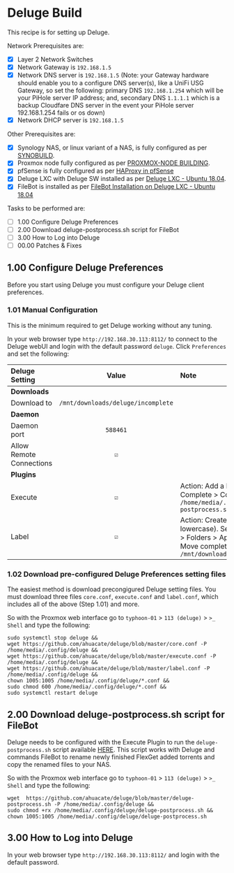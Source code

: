 # Deluge Build
This recipe is for setting up Deluge.

Network Prerequisites are:
- [x] Layer 2 Network Switches
- [x] Network Gateway is `192.168.1.5`
- [x] Network DNS server is `192.168.1.5` (Note: your Gateway hardware should enable you to a configure DNS server(s), like a UniFi USG Gateway, so set the following: primary DNS `192.168.1.254` which will be your PiHole server IP address; and, secondary DNS `1.1.1.1` which is a backup Cloudfare DNS server in the event your PiHole server 192.168.1.254 fails or os down)
- [x] Network DHCP server is `192.168.1.5`

Other Prerequisites are:
- [x] Synology NAS, or linux variant of a NAS, is fully configured as per [SYNOBUILD](https://github.com/ahuacate/synobuild#synobuild).
- [x] Proxmox node fully configured as per [PROXMOX-NODE BUILDING](https://github.com/ahuacate/proxmox-node/blob/master/README.md#proxmox-node-building).
- [x] pfSense is fully configured as per [HAProxy in pfSense](https://github.com/ahuacate/proxmox-reverseproxy/blob/master/README.md#haproxy-in-pfsense)
- [x] Deluge LXC with Deluge SW installed as per [Deluge LXC - Ubuntu 18.04](https://github.com/ahuacate/proxmox-lxc-media/blob/master/README.md#400-deluge-lxc---ubuntu-1804).
- [x] FileBot is installed as per [FileBot Installation on Deluge LXC - Ubuntu 18.04](https://github.com/ahuacate/proxmox-lxc-media/blob/master/README.md#700-filebot-installation-on-deluge-lxc---ubuntu-1804)

Tasks to be performed are:
- [ ] 1.00 Configure Deluge Preferences
- [ ] 2.00 Download deluge-postprocess.sh script for FileBot
- [ ] 3.00 How to Log into Deluge
- [ ] 00.00 Patches & Fixes

## 1.00 Configure Deluge Preferences
Before you start using Deluge you must configure your Deluge client preferences. 

### 1.01 Manual Configuration
This is the minimum required to get Deluge working without any tuning.

In your web browser type `http://192.168.30.113:8112/` to connect to the Deluge webUI and login with the default password `deluge`.
Click `Preferences` and set the following:

| Deluge Setting | Value | Note
| :---  | :---: | :---
| **Downloads**
| Download to | `/mnt/downloads/deluge/incomplete`
| **Daemon**
| Daemon port | `588461`
| Allow Remote Connections | `☑`
| **Plugins**
| Execute | `☑` | Action: Add a Event > Torrent Complete > Command: `/home/media/.config/deluge/deluge-postprocess.sh`
| Label | `☑` | Action: Create a label named `lazy` (all lowercase). Set the lazy label option > Folders > Apply folder settings > Move completed to: `/mnt/downloads/deluge/complete/lazy`

### 1.02 Download pre-configured Deluge Preferences setting files
The easiest method is download precongigured Deluge setting files. You must download three files `core.conf`, `execute.conf` and `label.conf`, which includes all of the above (Step 1.01) and more.

So with the Proxmox web interface go to `typhoon-01` > `113 (deluge)` > `>_ Shell` and type the following:

```
sudo systemctl stop deluge &&
wget https://github.com/ahuacate/deluge/blob/master/core.conf -P /home/media/.config/deluge &&
wget https://github.com/ahuacate/deluge/blob/master/execute.conf -P /home/media/.config/deluge &&
wget https://github.com/ahuacate/deluge/blob/master/label.conf -P /home/media/.config/deluge &&
chown 1005:1005 /home/media/.config/deluge/*.conf &&
sudo chmod 600 /home/media/.config/deluge/*.conf &&
sudo systemctl restart deluge
```

## 2.00 Download deluge-postprocess.sh script for FileBot
Deluge needs to be configured with the Execute Plugin to run the `deluge-postprocess.sh` script available [HERE](https://github.com/ahuacate/deluge/blob/master/deluge/deluge-postprocess.sh). This script works with Deluge and commands FileBot to rename newly finished FlexGet added torrents and copy the renamed files to your NAS.

So with the Proxmox web interface go to `typhoon-01` > `113 (deluge)` > `>_ Shell` and type the following:

```
wget  https://github.com/ahuacate/deluge/blob/master/deluge-postprocess.sh -P /home/media/.config/deluge &&
sudo chmod +rx /home/media/.config/deluge/deluge-postprocess.sh &&
chown 1005:1005 /home/media/.config/deluge/deluge-postprocess.sh
```

## 3.00 How to Log into Deluge
In your web browser type `http://192.168.30.113:8112/` and login with the default password. 
